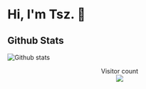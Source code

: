 # Hi, I'm Tsz. 👋

## Github Stats
![Github stats](https://github-readme-stats.vercel.app/api?username=tszdabee)

<p align="center"> 
  Visitor count<br>
  <img src="https://profile-counter.glitch.me/tszdabee/count.svg" />
</p>
<!--
**tszdabee/tszdabee** is a ✨ _special_ ✨ repository because its `README.md` (this file) appears on your GitHub profile.

Here are some ideas to get you started:

- 🔭 I’m currently working on ...
- 🌱 I’m currently learning ...
- 👯 I’m looking to collaborate on ...
- 🤔 I’m looking for help with ...
- 💬 Ask me about ...
- 📫 How to reach me: ...
- 😄 Pronouns: ...
- ⚡ Fun fact: ...
-->

